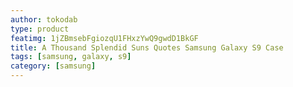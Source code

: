```yaml
---
author: tokodab
type: product
featimg: 1jZBmsebFgiozqU1FHxzYwQ9gwdD1BkGF
title: A Thousand Splendid Suns Quotes Samsung Galaxy S9 Case
tags: [samsung, galaxy, s9]
category: [samsung]
---
```


